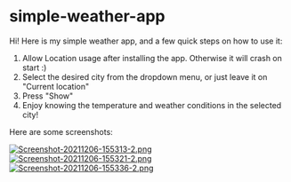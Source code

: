 # simple-weather-app

Hi! Here is my simple weather app, and a few quick steps on how to use it:

1) Allow Location usage after installing the app. Otherwise it will crash on start :)
2) Select the desired city from the dropdown menu, or just leave it on "Current location"
3) Press "Show"
4) Enjoy knowing the temperature and weather conditions in the selected city!

Here are some screenshots:

[![Screenshot-20211206-155313-2.png](https://i.postimg.cc/x8zc63H2/Screenshot-20211206-155313-2.png)](https://postimg.cc/4HXfdtBL)
[![Screenshot-20211206-155321-2.png](https://i.postimg.cc/QVZVwKkW/Screenshot-20211206-155321-2.png)](https://postimg.cc/RJGMnFYM)
[![Screenshot-20211206-155336-2.png](https://i.postimg.cc/gcntHSSZ/Screenshot-20211206-155336-2.png)](https://postimg.cc/K4h5ZNyG)
